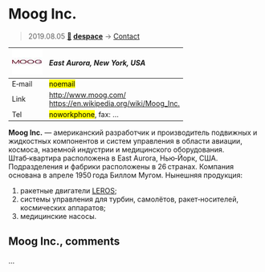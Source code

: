 # Moog Inc.
> 2019.08.05 **[🚀](../index/index.md) [despace](index.md)** → [Contact](contact.md)

|[![](f/contact/m/moog_inc_logo1_thumb.jpg)](f/contact/m/moog_inc_logo1.png)|*East Aurora, New York, USA*|
|:--|:--|
|E‑mail| <mark>noemail</mark> |
|Link| <http://www.moog.com/><br> <https://en.wikipedia.org/wiki/Moog_Inc.> |
|Tel| <mark>noworkphone</mark>, fax: … |

**Moog Inc.** — американский разработчик и производитель подвижных и жидкостных компонентов и систем управления в области авиации, космоса, наземной индустрии и медицинского оборудования. Штаб‑квартира расположена в East Aurora, Нью‑Йорк, США. Подразделения и фабрики расположены в 26 странах. Компания основана в апреле 1950 года Биллом Мугом. Нынешняя продукция:

   1. ракетные двигатели [LEROS](leros.md);
   1. системы управления для турбин, самолётов, ракет‑носителей, космических аппаратов;
   1. медицинские насосы.


<p style="page-break-after:always"> </p>

## Moog Inc., comments

…
